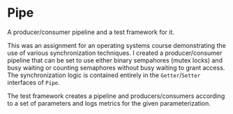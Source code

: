 # Pipe
A producer/consumer pipeline and a test framework for it.

This was an assignment for an operating systems course demonstrating the use of various synchronization techniques. I created a producer/consumer pipeline that can be set to use either binary sempahores (mutex locks) and busy waiting or counting semaphores without busy waiting to grant access. The synchronization logic is contained entirely in the `Getter`/`Setter` interfaces of `Pipe`.

The test framework creates a pipeline and producers/consumers according to a set of parameters and logs metrics for the given parameterization.
